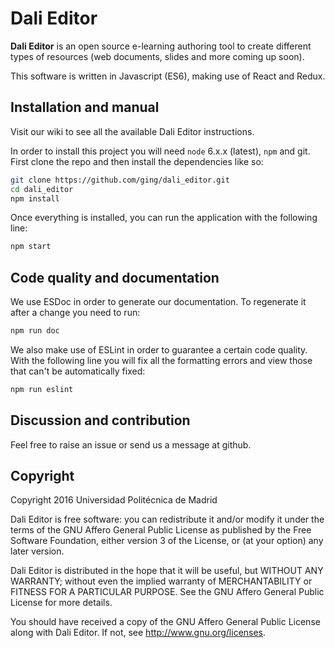 # Dali Editor

**Dali Editor** is an open source e-learning authoring tool to create different types of resources (web documents, slides and more coming up soon).

This software is written in Javascript (ES6), making use of React and Redux.

## Installation and manual

Visit our wiki to see all the available Dali Editor instructions.

In order to install this project you will need `node` 6.x.x (latest), `npm` and  git.
First clone the repo and then install the dependencies like so:

```bash
git clone https://github.com/ging/dali_editor.git
cd dali_editor
npm install
```
Once everything is installed, you can run the application with the following line:

```bash
npm start
```

## Code quality and documentation

We use ESDoc in order to generate our documentation.
To regenerate it after a change you need to run:

```bash
npm run doc
```
We also make use of ESLint in order to guarantee a certain code quality. With the following line you will fix all the formatting errors and view those that can't be automatically fixed:

```bash
npm run eslint
```

## Discussion and contribution

Feel free to raise an issue or send us a message at github.

## Copyright

Copyright 2016 Universidad Politécnica de Madrid

Dali Editor is free software: you can redistribute it and/or modify it under the terms of the GNU Affero General Public License as published by the Free Software Foundation, either version 3 of the License, or (at your option) any later version.

Dali Editor is distributed in the hope that it will be useful, but WITHOUT ANY WARRANTY; without even the implied warranty of MERCHANTABILITY or FITNESS FOR A PARTICULAR PURPOSE. See the GNU Affero General Public License for more details.

You should have received a copy of the GNU Affero General Public License along with Dali Editor. If not, see http://www.gnu.org/licenses.